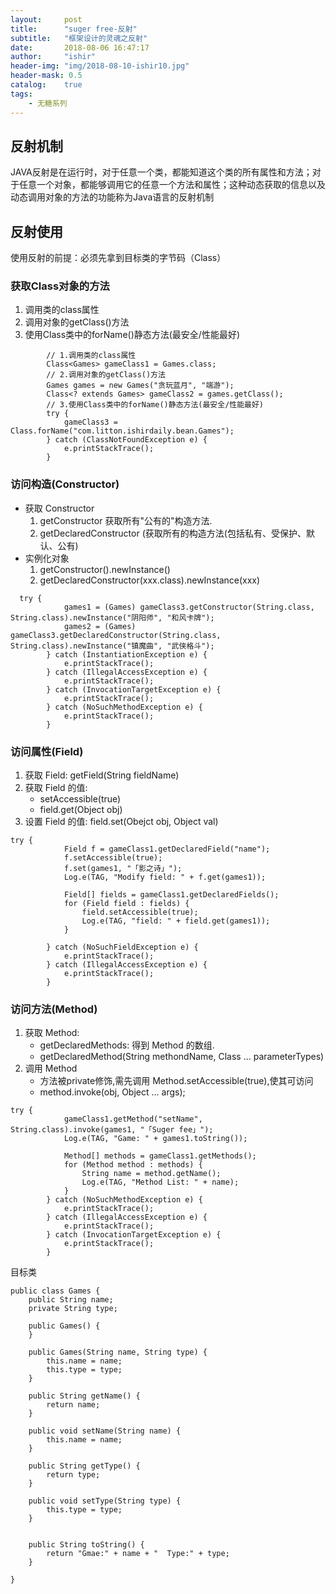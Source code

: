 ```yaml
---
layout:     post
title:      "suger free-反射"
subtitle:   "框架设计的灵魂之反射"
date:       2018-08-06 16:47:17
author:     "ishir"
header-img: "img/2018-08-10-ishir10.jpg"
header-mask: 0.5
catalog:    true
tags:
    - 无糖系列
---
```

**<font size="5">  </font>**
<!--上标：º ¹ ² ³ ⁴⁵ ⁶ ⁷ ⁸ ⁹ ⁺ ⁻ ⁼ ⁽ ⁾ ⁿ ′ ½下标：₀ ₁ ₂ ₃ ₄ ₅ ₆ ₇ ₈ ₉ ₊ ₋ ₌ ₍ ₎-->

## 反射机制

JAVA反射是在运行时，对于任意一个类，都能知道这个类的所有属性和方法；对于任意一个对象，都能够调用它的任意一个方法和属性；这种动态获取的信息以及动态调用对象的方法的功能称为Java语言的反射机制



## 反射使用

使用反射的前提：必须先拿到目标类的字节码（Class）

### 获取Class对象的方法

1. 调用类的class属性
1. 调用对象的getClass()方法
1. 使用Class类中的forName()静态方法(最安全/性能最好)



```
        // 1.调用类的class属性
        Class<Games> gameClass1 = Games.class;
        // 2.调用对象的getClass()方法
        Games games = new Games("贪玩蓝月", "端游");
        Class<? extends Games> gameClass2 = games.getClass();
        // 3.使用Class类中的forName()静态方法(最安全/性能最好)
        try {
            gameClass3 = Class.forName("com.litton.ishirdaily.bean.Games");
        } catch (ClassNotFoundException e) {
            e.printStackTrace();
        }
```

### 访问构造(Constructor)

- 获取 Constructor
	1. getConstructor  获取所有"公有的"构造方法.
	1. getDeclaredConstructor (获取所有的构造方法(包括私有、受保护、默认、公有)
- 实例化对象
	1. getConstructor().newInstance()
	2. getDeclaredConstructor(xxx.class).newInstance(xxx)


```
  try {
            games1 = (Games) gameClass3.getConstructor(String.class, String.class).newInstance("阴阳师", "和风卡牌");
            games2 = (Games) gameClass3.getDeclaredConstructor(String.class, String.class).newInstance("镇魔曲", "武侠格斗");
        } catch (InstantiationException e) {
            e.printStackTrace();
        } catch (IllegalAccessException e) {
            e.printStackTrace();
        } catch (InvocationTargetException e) {
            e.printStackTrace();
        } catch (NoSuchMethodException e) {
            e.printStackTrace();
        }
```

### 访问属性(Field)
1. 获取 Field: getField(String fieldName)
1. 获取 Field 的值:
	- setAccessible(true)
	- field.get(Object obj)
1. 设置 Field 的值:
field.set(Obejct obj, Object val)

```
try {
            Field f = gameClass1.getDeclaredField("name");
            f.setAccessible(true);
            f.set(games1, "「影之诗」");
            Log.e(TAG, "Modify field: " + f.get(games1));

            Field[] fields = gameClass1.getDeclaredFields();
            for (Field field : fields) {
                field.setAccessible(true);
                Log.e(TAG, "field: " + field.get(games1));
            }

        } catch (NoSuchFieldException e) {
            e.printStackTrace();
        } catch (IllegalAccessException e) {
            e.printStackTrace();
        }
```

###  访问方法(Method)


1. 获取 Method:
	- getDeclaredMethods: 得到 Method 的数组.
	- getDeclaredMethod(String methondName, Class ... parameterTypes)
1. 调用 Method
	- 方法被private修饰,需先调用 Method.setAccessible(true),使其可访问
	- method.invoke(obj, Object ... args);

```
try {
            gameClass1.getMethod("setName", String.class).invoke(games1, "「Suger fee」");
            Log.e(TAG, "Game: " + games1.toString());

            Method[] methods = gameClass1.getMethods();
            for (Method method : methods) {
                String name = method.getName();
                Log.e(TAG, "Method List: " + name);
            }
        } catch (NoSuchMethodException e) {
            e.printStackTrace();
        } catch (IllegalAccessException e) {
            e.printStackTrace();
        } catch (InvocationTargetException e) {
            e.printStackTrace();
        }
```

目标类

```
public class Games {
    public String name;
    private String type;
​
    public Games() {
    }
​
    public Games(String name, String type) {
        this.name = name;
        this.type = type;
    }
​
    public String getName() {
        return name;
    }
​
    public void setName(String name) {
        this.name = name;
    }
​
    public String getType() {
        return type;
    }
​
    public void setType(String type) {
        this.type = type;
    }
​
​
    public String toString() {
        return "Gmae:" + name + "  Type:" + type;
    }
​
}
```


